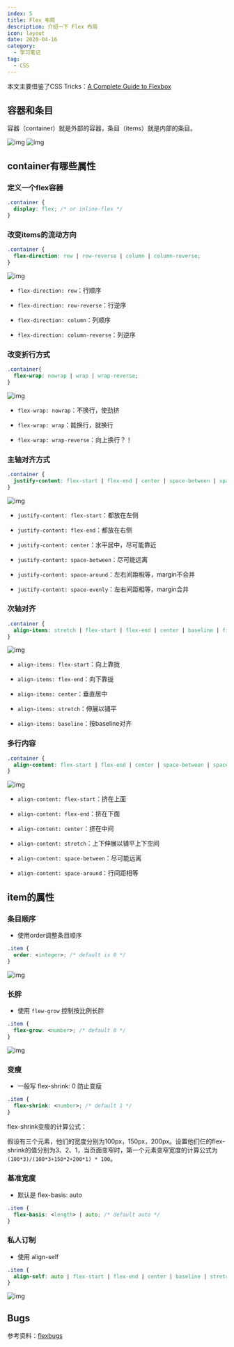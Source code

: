 ```yaml
---
index: 5
title: Flex 布局
description: 介绍一下 Flex 布局
icon: layout
date: 2020-04-16
category:
  - 学习笔记
tag:
  - CSS
---
```


本文主要借鉴了CSS Tricks：[A Complete Guide to Flexbox](https://css-tricks.com/snippets/css/a-guide-to-flexbox/)

## 容器和条目

容器（container）就是外部的容器，条目（items）就是内部的条目。

![img](https://zhuye-1308301598.file.myqcloud.com/markdown/1582634275939-e26ac02c-bfc2-4b22-a138-025ccd78d5f0.png) 
![img](https://zhuye-1308301598.file.myqcloud.com/markdown/1582634334683-a90d0d4b-1033-45db-8731-01d103767a67.png) 

## container有哪些属性

### 定义一个flex容器

```css
.container {
  display: flex; /* or inline-flex */
}
```





### 改变items的流动方向

```css
.container {
  flex-direction: row | row-reverse | column | column-reverse;
}
```



![img](https://zhuye-1308301598.file.myqcloud.com/markdown/1582635047207-24f3945d-9e77-47cf-950b-b4deb1a8c5cc.png)



- `flex-direction: row`：行顺序
- `flex-direction: row-reverse`：行逆序

- `flex-direction: column`：列顺序
- `flex-direction: column-reverse`：列逆序





### 改变折行方式

```css
.container{
  flex-wrap: nowrap | wrap | wrap-reverse;
}
```



![img](https://zhuye-1308301598.file.myqcloud.com/markdown/1582635781959-131ab1b1-479f-41e2-9856-d86b7e3bba2c.png)



- `flex-wrap: nowrap`：不换行，使劲挤
- `flex-wrap: wrap`：能换行，就换行

- `flex-wrap: wrap-reverse`：向上换行？！





### 主轴对齐方式

```css
.container {
  justify-content: flex-start | flex-end | center | space-between | space-around | space-evenly | start | end | left | right ... + safe | unsafe;
}
```



![img](https://zhuye-1308301598.file.myqcloud.com/markdown/1582636158363-7a30ec72-cec3-400a-8ddb-6bcc7f312ff3.png) 



- `justify-content: flex-start`：都放在左侧
- `justify-content: flex-end`：都放在右侧

- `justify-content: center`：水平居中，尽可能靠近
- `justify-content: space-between`：尽可能远离

- `justify-content: space-around`：左右间距相等，margin不合并
- `justify-content: space-evenly`：左右间距相等，margin合并





### 次轴对齐

```css
.container {
  align-items: stretch | flex-start | flex-end | center | baseline | first baseline | last baseline | start | end | self-start | self-end + ... safe | unsafe;
}
```



![img](https://zhuye-1308301598.file.myqcloud.com/markdown/1582636557798-e9bcc9b6-36db-4348-8b2f-1c4d3f3ef8c7.png) 



- `align-items: flex-start`：向上靠拢
- `align-items: flex-end`：向下靠拢

- `align-items: center`：垂直居中
- `align-items: stretch`：伸展以铺平

- `align-items: baseline`：按baseline对齐



### 多行内容

```css
.container {
  align-content: flex-start | flex-end | center | space-between | space-around | space-evenly | stretch | start | end | baseline | first baseline | last baseline + ... safe | unsafe;
}
```



![img](https://zhuye-1308301598.file.myqcloud.com/markdown/1582636867410-6b226b9d-3bd8-45cf-bf6d-991e255aafc9.png) 



- `align-content: flex-start`：挤在上面
- `align-content: flex-end`：挤在下面

- `align-content: center`：挤在中间
- `align-content: stretch`：上下伸展以铺平上下空间

- `align-content: space-between`：尽可能远离
- `align-content: space-around`：行间距相等





## item的属性

### 条目顺序

- 使用order调整条目顺序

```css
.item {
  order: <integer>; /* default is 0 */
}
```



![img](https://zhuye-1308301598.file.myqcloud.com/markdown/1582637209921-c3b921bf-3c38-4373-b65e-6a21a2068156.png) 



### 长胖

- 使用 `flew-grow` 控制按比例长胖

```css
.item {
  flex-grow: <number>; /* default 0 */
}
```



![img](https://zhuye-1308301598.file.myqcloud.com/markdown/1582637491938-e0adc0d0-feed-48d1-93d7-878b749d4caa.png) 



### 变瘦

- 一般写 flex-shrink: 0 防止变瘦

```css
.item {
  flex-shrink: <number>; /* default 1 */
}
```



flex-shrink变瘦的计算公式：

假设有三个元素，他们的宽度分别为100px，150px，200px。设置他们仨的flex-shrink的值分别为3、2、1，当页面变窄时，第一个元素变窄宽度的计算公式为`(100*3)/(100*3+150*2+200*1) * 100`。



### 基准宽度

- 默认是 flex-basis: auto

```css
.item {
  flex-basis: <length> | auto; /* default auto */
}
```



### 私人订制

- 使用 align-self

```css
.item {
  align-self: auto | flex-start | flex-end | center | baseline | stretch;
}
```



![img](https://zhuye-1308301598.file.myqcloud.com/markdown/1582637613406-7e8fa36f-68ed-475f-8036-7a3b6fa4c7a7.png) 



## Bugs

参考资料：[flexbugs](https://github.com/philipwalton/flexbugs)